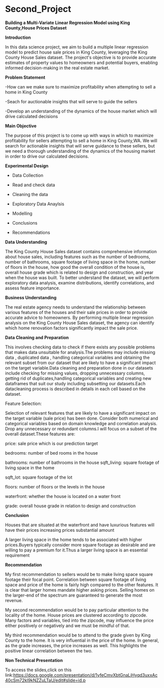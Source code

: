 # Second_Project

**Building a Multi-Variate Linear Regression Model using King County,House Prices Dataset**


**Introduction**

In this data science project, we aim to build a multiple linear regression model to predict house sale prices in King County, leveraging the King County House Sales dataset. The project's objective is to provide accurate estimates of property values to homeowners and potential buyers, enabling informed decision-making in the real estate market.

**Problem Statement**

-How can we make sure to maximize profitability when attempting to sell a home in King County

-Seach for auctionable insights that will serve to guide the sellers

-Develop an understanding of the dynamics of the house market which will drive calculated decisions

**Main Objective**

The purpose of this project is to come up with ways in which to maximize profitability for sellers attempting to sell a home in King County,WA. We will search for actionable insights that will serve guidance to these sellers, but we need a thorough understanding of the dynamics of the housing market in order to drive our calculated decisions.

**Experimental Design**

* Data Collection

* Read and check data

* Cleaning the data

* Exploratory Data Anaylsis

* Modelling

* Conclusions 

* Recommendations

**Data Understanding**

The King County House Sales dataset contains comprehensive information about house sales, including features such as the number of bedrooms, number of bathrooms, square footage of living space in the home, number of floors in the house, how good the overall condition of the house is, overall house grade which is related to design and construction, and year when the house was built. To better understand the dataset, we will perform exploratory data analysis, examine distributions, identify correlations, and assess feature importance.

**Business Understanding**

The real estate agency needs to understand the relationship between various features of the houses and their sale prices in order to provide accurate advice to homeowners. By performing multiple linear regression analysis on the King County House Sales dataset, the agency can identify which home renovation factors significantly impact the sale price.

**Data Cleaning and  Preparation**

This involves checking data to check if there exists any possible problems that makes data unsuitable for analysis.The problems may include missing data , duplicated data , handling categorical variables and obtaining the relevant subset from our dataset that are likely to have a significant impact on the target variable.Data cleaning and preparation done in our datasets include checking for missing values, dropping unnecessary columns, getting rid of duplicates,handling categorical variables and creating new dataframes that suit our study including subsetting our datasets.Each datacleaning process is described in details in each cell based on the dataset.

Feature Selection:

Selection of relevant features that are likely to have a significant impact on the target variable (sale price) has been done. Consider both numerical and categorical variables based on domain knowledge and correlation analysis. Drop any unnecessary or redundant columns.I will focus on a subset of the overall dataset.These features are:

price: sale price which is our prediction target

bedrooms: number of bed rooms in the house

bathrooms: number of bathrooms in the house
sqft_living: square footage of living space in the home

sqft_lot: square footage of the lot

floors: number of floors or the levels in the house

waterfront: whether the house is located on a water front

grade: overall house grade in relation to design and construction

**Conclusion**

Houses that are situated at the waterfront and have luxurious features will have their prices increasing prices  substantial amount

A larger living space in the home tends to be associated with higher prices.Buyers typically consider more square footage as desirable and are willing to pay a premium for it.Thus a larger living space is an essential requirement


**Recommendation**

My first recommendation to sellers would be to make living space square footage their focal point. Correlation between square footage of living space and price of the home is fairly high compared to the other features. It is clear that larger homes mandate higher asking prices. Selling homes on the larger-end of the spectrum are guaranteed to generate the most revenue.

My second recommendation would be to pay particular attention to the locality of the home. House prices are clustered according to zipcode. Many factors and variables, tied into the zipcode, may influence the price either positively or negatively and we must be mindful of that.

My third recommendation would be to attend to the grade given by King County to the home. It is very influential in the price of the home. In general, as the grade increases, the price increases as well. This highlights the positive linear correlation between the two.

**Non Technical Presentation**

To access the slides,click on this link:https://docs.google.com/presentation/d/1yfeCmvXbtGnaLjHyqd3uxxAc40cSm72kl9kNZZuLTaU/edit#slide=id.p


